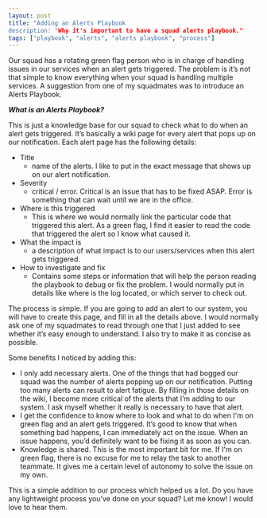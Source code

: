 ```yaml
---
layout: post
title: "Adding an Alerts Playbook
description: "Why it's important to have a squad alerts playbook."
tags: ["playbook", "alerts", "alerts playbook", "process"]
---
```


Our squad has a rotating green flag person who is in charge of handling issues in our services when an alert gets triggered. The problem is it’s not that simple to know everything when your squad is handling multiple services. A suggestion from one of my squadmates was to introduce an Alerts Playbook.

***What is an Alerts Playbook?***

This is just a knowledge base for our squad to check what to do when an alert gets triggered. It’s basically a wiki page for every alert that pops up on our notification. Each alert page has the following details:

* Title
    * name of the alerts. I like to put in the exact message that shows up on our alert notification.
* Severity
    * critical / error. Critical is an issue that has to be fixed ASAP. Error is something that can wait until we are in the office.
* Where is this triggered
    * This is where we would normally link the particular code that triggered this alert. As a green flag, I find it easier to read the code that triggered the alert so I know what caused it.
* What the impact is
    * a description of what impact is to our users/services when this alert gets triggered.
* How to investigate and fix
    * Contains some steps or information that will help the person reading the playbook to debug or fix the problem. I would normally put in details like where is the log located, or which server to check out.

The process is simple. If you are going to add an alert to our system, you will have to create this page, and fill in all the details above. I would normally ask one of my squadmates to read through one that I just added to see whether it’s easy enough to understand. I also try to make it as concise as possible. 

Some benefits I noticed by adding this:

* I only add necessary alerts. One of the things that had bogged our squad was the number of alerts popping up on our notification. Putting too many alerts can result to alert fatigue. By filling in those details on the wiki, I become more critical of the alerts that I’m adding to our system. I ask myself whether it really is necessary to have that alert.
* I get the confidence to know where to look and what to do when I'm on green flag and an alert gets triggered. It’s good to know that when something bad happens, I can immediately act on the issue. When an issue happens, you’d definitely want to be fixing it as soon as you can.
* Knowledge is shared. This is the most important bit for me. If I'm on green flag, there is no excuse for me to relay the task to another teammate. It gives me a certain level of autonomy to solve the issue on my own.

This is a simple addition to our process which helped us a lot. Do you have any lightweight process you’ve done on your squad? Let me know! I would love to hear them.